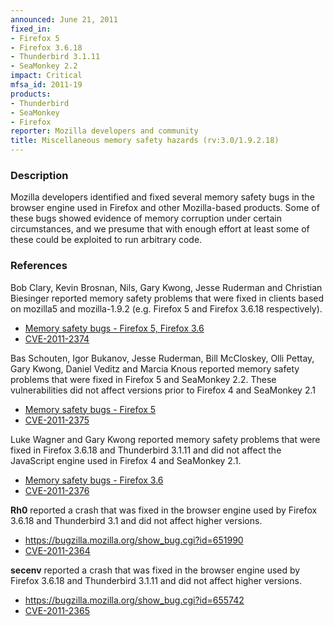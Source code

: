 ```yaml
---
announced: June 21, 2011
fixed_in:
- Firefox 5
- Firefox 3.6.18
- Thunderbird 3.1.11
- SeaMonkey 2.2
impact: Critical
mfsa_id: 2011-19
products:
- Thunderbird
- SeaMonkey
- Firefox
reporter: Mozilla developers and community
title: Miscellaneous memory safety hazards (rv:3.0/1.9.2.18)
---
```


<h3>Description</h3>

<p>Mozilla developers identified and fixed several memory safety bugs
in the browser engine used in Firefox and other Mozilla-based
products. Some of these bugs showed evidence of memory corruption
under certain circumstances, and we presume that with enough effort at
least some of these could be exploited to run arbitrary code.</p>

<h3>References</h3>

<p>Bob Clary, Kevin Brosnan, Nils, Gary Kwong, Jesse Ruderman and
Christian Biesinger reported memory safety problems that were fixed in
clients based on mozilla5 and mozilla-1.9.2 (e.g. Firefox 5 and
Firefox 3.6.18 respectively).</p>
<ul>
  <li><a href="https://bugzilla.mozilla.org/buglist.cgi?bug_id=642734,642338,639648,646662,645572,629858,626262,643051">Memory safety bugs - Firefox 5, Firefox 3.6</a></li>
  <li><a class="ex-ref" href="http://cve.mitre.org/cgi-bin/cvename.cgi?name=CVE-2011-2374">CVE-2011-2374</a></li>
</ul>

<p>Bas Schouten, Igor Bukanov, Jesse Ruderman, Bill McCloskey, Olli
Pettay, Gary Kwong, Daniel Veditz and Marcia Knous reported memory
safety problems that were fixed in Firefox 5 and SeaMonkey 2.2. These
vulnerabilities did not affect versions prior to Firefox 4 and SeaMonkey 2.1</p>
<ul>
  <li><a href="https://bugzilla.mozilla.org/buglist.cgi?bug_id=648705,643927,654015,653238,653026,652401,643839,597162,648022">Memory safety bugs - Firefox 5</a></li>
  <li><a class="ex-ref" href="http://cve.mitre.org/cgi-bin/cvename.cgi?name=CVE-2011-2375">CVE-2011-2375</a></li>
</ul>

<p>Luke Wagner and Gary Kwong reported memory safety problems that
were fixed in Firefox 3.6.18 and Thunderbird 3.1.11 and did not affect
the JavaScript engine used in Firefox 4 and SeaMonkey 2.1.</p>
<ul>
  <li><a href="https://bugzilla.mozilla.org/buglist.cgi?bug_id=650874,635235">Memory safety bugs - Firefox 3.6</a></li>
  <li><a class="ex-ref" href="http://cve.mitre.org/cgi-bin/cvename.cgi?name=CVE-2011-2376">CVE-2011-2376</a></li>
</ul>

<p><b>Rh0</b> reported a crash that was fixed in the browser engine used by
Firefox 3.6.18 and Thunderbird 3.1 and did not affect higher versions.</p>
<ul>
  <li><a href="https://bugzilla.mozilla.org/show_bug.cgi?id=651990">https://bugzilla.mozilla.org/show_bug.cgi?id=651990</a></li>
  <li><a class="ex-ref" href="http://cve.mitre.org/cgi-bin/cvename.cgi?name=CVE-2011-2364">CVE-2011-2364</a></li>
</ul>

<p><b>secenv</b> reported a crash that was fixed in the browser engine used by
Firefox 3.6.18 and Thunderbird 3.1.11 and did not affect higher versions.</p>
<ul>
  <li><a href="https://bugzilla.mozilla.org/show_bug.cgi?id=655742">https://bugzilla.mozilla.org/show_bug.cgi?id=655742</a></li>
  <li><a class="ex-ref" href="http://cve.mitre.org/cgi-bin/cvename.cgi?name=CVE-2011-2365">CVE-2011-2365</a></li>
</ul>




